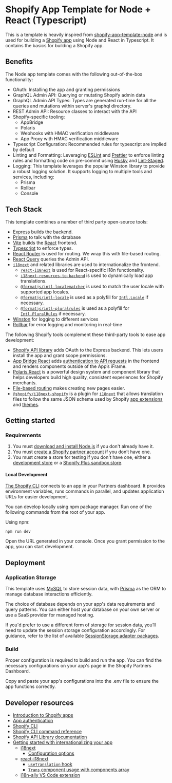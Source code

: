 # Shopify App Template for Node + React (Typescript)

This is a template is heavily inspired from [shopify-app-template-node](https://github.com/Shopify/shopify-app-template-node) and is used for building a [Shopify app](https://shopify.dev/docs/apps/getting-started) using Node and React in Typescript. It contains the basics for building a Shopify app.

## Benefits

The Node app template comes with the following out-of-the-box functionality:

- OAuth: Installing the app and granting permissions
- GraphQL Admin API: Querying or mutating Shopify admin data
- GraphQL Admin API Types: Types are generated run-time for all the queries and mutations within server's graphql directory.
- REST Admin API: Resource classes to interact with the API
- Shopify-specific tooling:
  - AppBridge
  - Polaris
  - Webhooks with HMAC verification middleware
  - App Proxy with HMAC verification middleware
- Typescript Configuration: Recommended rules for typescript are implied by default 
- Linting and Formatting: Leveraging [ESLint](https://eslint.org/) and [Prettier](https://prettier.io/) to enforce linting rules and formatting code on pre-commit using [Husky](https://typicode.github.io/husky/) and [Lint-Staged](https://github.com/lint-staged/lint-staged).
- Logging: This template leverages the popular Winston library to provide a robust logging solution. It supports logging to multiple tools and services, including:
  - Prisma
  - Rollbar
  - Console

## Tech Stack

This template combines a number of third party open-source tools:

- [Express](https://expressjs.com/) builds the backend.
- [Prisma](https://www.prisma.io/) to talk with the database
- [Vite](https://vitejs.dev/) builds the [React](https://reactjs.org/) frontend.
- [Typescript](https://www.typescriptlang.org/) to enforce types.
- [React Router](https://reactrouter.com/) is used for routing. We wrap this with file-based routing.
- [React Query](https://react-query.tanstack.com/) queries the Admin API.
- [`i18next`](https://www.i18next.com/) and related libraries are used to internationalize the frontend.
  - [`react-i18next`](https://react.i18next.com/) is used for React-specific i18n functionality.
  - [`i18next-resources-to-backend`](https://github.com/i18next/i18next-resources-to-backend) is used to dynamically load app translations.
  - [`@formatjs/intl-localematcher`](https://formatjs.io/docs/polyfills/intl-localematcher/) is used to match the user locale with supported app locales.
  - [`@formatjs/intl-locale`](https://formatjs.io/docs/polyfills/intl-locale) is used as a polyfill for [`Intl.Locale`](https://developer.mozilla.org/en-US/docs/Web/JavaScript/Reference/Global_Objects/Intl/Locale) if necessary.
  - [`@formatjs/intl-pluralrules`](https://formatjs.io/docs/polyfills/intl-pluralrules) is used as a polyfill for [`Intl.PluralRules`](https://developer.mozilla.org/en-US/docs/Web/JavaScript/Reference/Global_Objects/Intl/PluralRules) if necessary.
- [Winston](https://github.com/winstonjs/winston) for logging to different services
- [Rollbar](https://rollbar.com/) for error logging and monitoring in real-time

The following Shopify tools complement these third-party tools to ease app development:

- [Shopify API library](https://github.com/Shopify/shopify-node-api) adds OAuth to the Express backend. This lets users install the app and grant scope permissions.
- [App Bridge React](https://shopify.dev/docs/apps/tools/app-bridge/getting-started/using-react) adds [authentication to API requests](https://shopify.dev/docs/api/app-bridge-library/apis/resource-fetching) in the frontend and renders components outside of the App’s iFrame.
- [Polaris React](https://polaris.shopify.com/) is a powerful design system and component library that helps developers build high quality, consistent experiences for Shopify merchants.
- [File-based routing](https://github.com/Shopify/shopify-frontend-template-react/blob/main/Routes.jsx) makes creating new pages easier.
- [`@shopify/i18next-shopify`](https://github.com/Shopify/i18next-shopify) is a plugin for [`i18next`](https://www.i18next.com/) that allows translation files to follow the same JSON schema used by Shopify [app extensions](https://shopify.dev/docs/apps/checkout/best-practices/localizing-ui-extensions#how-it-works) and [themes](https://shopify.dev/docs/themes/architecture/locales/storefront-locale-files#usage).

## Getting started

### Requirements

1. You must [download and install Node.js](https://nodejs.org/en/download/) if you don't already have it.
1. You must [create a Shopify partner account](https://partners.shopify.com/signup) if you don’t have one.
1. You must create a store for testing if you don't have one, either a [development store](https://help.shopify.com/en/partners/dashboard/development-stores#create-a-development-store) or a [Shopify Plus sandbox store](https://help.shopify.com/en/partners/dashboard/managing-stores/plus-sandbox-store).

#### Local Development

[The Shopify CLI](https://shopify.dev/docs/apps/tools/cli) connects to an app in your Partners dashboard. It provides environment variables, runs commands in parallel, and updates application URLs for easier development.

You can develop locally using npm package manager. Run one of the following commands from the root of your app.

Using npm:

```shell
npm run dev
```

Open the URL generated in your console. Once you grant permission to the app, you can start development.

## Deployment

### Application Storage

This template uses [MySQL](https://www.mysql.com/) to store session data, with [Prisma](https://www.prisma.io/) as the ORM to manage database interactions efficiently.

The choice of database depends on your app's data requirements and query patterns. You can either host your database on your own server or use a SaaS provider for managed hosting.

If you'd prefer to use a different form of storage for session data, you’ll need to update the session storage configuration accordingly. For guidance, refer to the list of available [SessionStorage adapter packages](https://github.com/Shopify/shopify-api-js/blob/main/packages/shopify-api/docs/guides/session-storage.md).

### Build

Proper configuration is required to build and run the app. You can find the necessary configurations on your app's page in the Shopify Partners Dashboard.

Copy and paste your app's configurations into the .env file to ensure the app functions correctly.

## Developer resources

- [Introduction to Shopify apps](https://shopify.dev/docs/apps/getting-started)
- [App authentication](https://shopify.dev/docs/apps/auth)
- [Shopify CLI](https://shopify.dev/docs/apps/tools/cli)
- [Shopify CLI command reference](https://shopify.dev/apps/tools/cli/app)
- [Shopify API Library documentation](https://github.com/Shopify/shopify-api-js#readme)
- [Getting started with internationalizing your app](https://shopify.dev/docs/apps/best-practices/internationalization/getting-started)
  - [i18next](https://www.i18next.com/)
    - [Configuration options](https://www.i18next.com/overview/configuration-options)
  - [react-i18next](https://react.i18next.com/)
    - [`useTranslation` hook](https://react.i18next.com/latest/usetranslation-hook)
    - [`Trans` component usage with components array](https://react.i18next.com/latest/trans-component#alternative-usage-components-array)
  - [i18n-ally VS Code extension](https://marketplace.visualstudio.com/items?itemName=Lokalise.i18n-ally)
